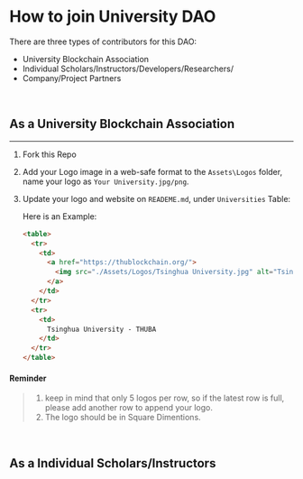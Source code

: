 # How to join University DAO

There are three types of contributors for this DAO:

- University Blockchain Association
- Individual Scholars/Instructors/Developers/Researchers/
- Company/Project Partners

<br/>

## As a **University Blockchain Association**
----

1. Fork this Repo

2. Add your Logo image in a web-safe format to the `Assets\Logos` folder, name your logo as `Your University.jpg/png`.

3. Update your logo and website on `READEME.md`, under `Universities` Table: 

    Here is an Example:
    ```html
    <table>
      <tr>
        <td>
          <a href="https://thublockchain.org/">
            <img src="./Assets/Logos/Tsinghua University.jpg" alt="Tsinghua University" style="zoom:10%;"/>
          </a>
        </td>
      </tr>
      <tr>
        <td>
          Tsinghua University - THUBA
        </td>
      </tr>
    </table>
    ```

#### Reminder
> 1. keep in mind that only 5 logos per row, so if the latest row is full, please add another row to append your logo.
> 2. The logo should be in Square Dimentions.

<br/>

## As a Individual Scholars/Instructors